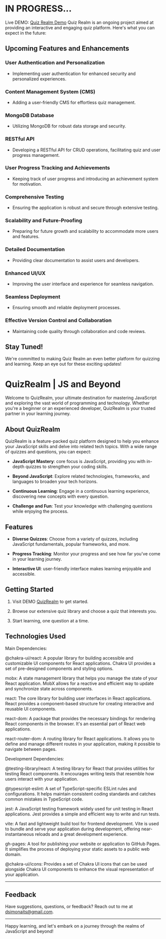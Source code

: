 # IN PROGRESS... 
Live DEMO: [Quiz Realm Demo](https://dsimonaits.github.io/quiz-realm/)
Quiz Realm is an ongoing project aimed at providing an interactive and engaging quiz platform. Here's what you can expect in the future:

## Upcoming Features and Enhancements

### User Authentication and Personalization
- Implementing user authentication for enhanced security and personalized experiences.

### Content Management System (CMS)
- Adding a user-friendly CMS for effortless quiz management.

### MongoDB Database
- Utilizing MongoDB for robust data storage and security.

### RESTful API
- Developing a RESTful API for CRUD operations, facilitating quiz and user progress management.

### User Progress Tracking and Achievements
- Keeping track of user progress and introducing an achievement system for motivation.

### Comprehensive Testing
- Ensuring the application is robust and secure through extensive testing.

### Scalability and Future-Proofing
- Preparing for future growth and scalability to accommodate more users and features.

### Detailed Documentation
- Providing clear documentation to assist users and developers.

### Enhanced UI/UX
- Improving the user interface and experience for seamless navigation.

### Seamless Deployment
- Ensuring smooth and reliable deployment processes.

### Effective Version Control and Collaboration
- Maintaining code quality through collaboration and code reviews.

## Stay Tuned!
We're committed to making Quiz Realm an even better platform for quizzing and learning. Keep an eye out for these exciting updates!

# QuizRealm | JS and Beyond

Welcome to QuizRealm, your ultimate destination for mastering JavaScript and exploring the vast world of programming and technology. Whether you're a beginner or an experienced developer, QuizRealm is your trusted partner in your learning journey.

## About QuizRealm

QuizRealm is a feature-packed quiz platform designed to help you enhance your JavaScript skills and delve into related tech topics. With a wide range of quizzes and questions, you can expect:

- **JavaScript Mastery**: core focus is JavaScript, providing you with in-depth quizzes to strengthen your coding skills.

- **Beyond JavaScript**: Explore related technologies, frameworks, and languages to broaden your tech horizons.

- **Continuous Learning**: Engage in a continuous learning experience, discovering new concepts with every question.

- **Challenge and Fun**: Test your knowledge with challenging questions while enjoying the process.

## Features

- **Diverse Quizzes**: Choose from a variety of quizzes, including JavaScript fundamentals, popular frameworks, and more.

- **Progress Tracking**: Monitor your progress and see how far you've come in your learning journey.

- **Interactive UI**: user-friendly interface makes learning enjoyable and accessible.

## Getting Started

1. Visit DEMO [QuizRealm](https://dsimonaits.github.io/quiz-realm/) to get started.

2. Browse our extensive quiz library and choose a quiz that interests you.

3. Start learning, one question at a time.

## Technologies Used

Main Dependencies:

@chakra-ui/react: A popular library for building accessible and customizable UI components for React applications. Chakra UI provides a set of pre-designed components and styling options.

mobx: A state management library that helps you manage the state of your React application. MobX allows for a reactive and efficient way to update and synchronize state across components.

react: The core library for building user interfaces in React applications. React provides a component-based structure for creating interactive and reusable UI components.

react-dom: A package that provides the necessary bindings for rendering React components in the browser. It's an essential part of React web applications.

react-router-dom: A routing library for React applications. It allows you to define and manage different routes in your application, making it possible to navigate between pages.

Development Dependencies:

@testing-library/react: A testing library for React that provides utilities for testing React components. It encourages writing tests that resemble how users interact with your application.

@typescript-eslint: A set of TypeScript-specific ESLint rules and configurations. It helps maintain consistent coding standards and catches common mistakes in TypeScript code.

jest: A JavaScript testing framework widely used for unit testing in React applications. Jest provides a simple and efficient way to write and run tests.

vite: A fast and lightweight build tool for frontend development. Vite is used to bundle and serve your application during development, offering near-instantaneous reloads and a great development experience.

gh-pages: A tool for publishing your website or application to GitHub Pages. It simplifies the process of deploying your static assets to a public web domain.

@chakra-ui/icons: Provides a set of Chakra UI icons that can be used alongside Chakra UI components to enhance the visual representation of your application.

---

## Feedback

Have suggestions, questions, or feedback? Reach out to me at [dsimonaits@gmail.com](mailto:dsimonaits@gmail.com).

---

Happy learning, and let's embark on a journey through the realms of JavaScript and beyond!
